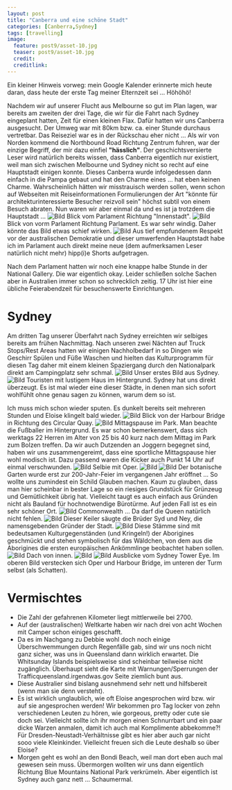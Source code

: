 ```yaml
---
layout: post
title: "Canberra und eine schöne Stadt"
categories: [Canberra,Sydney]
tags: [travelling]
image:
  feature: post9/asset-10.jpg
  teaser: post9/asset-10.jpg
  credit:
  creditlink:
---
```

Ein kleiner Hinweis vorweg: mein Google Kalender erinnerte mich heute daran, dass heute der erste Tag meiner Elternzeit sei ... Höhöhö!

Nachdem wir auf unserer Flucht aus Melbourne so gut im Plan lagen, war bereits am zweiten der drei Tage, die wir für die Fahrt nach Sydney eingeplant hatten, Zeit für einen kleinen Flax. Dafür hatten wir uns Canberra ausgesucht. Der Umweg war mit 80km bzw. ca. einer Stunde durchaus vertretbar. Das Reiseziel war es in der Rückschau eher nicht ... Als wir von Norden kommend die Northbound Road Richtung Zentrum fuhren, war der einzige Begriff, der mir dazu einfiel **"hässlich"**. Der geschichtsversierte Leser wird natürlich bereits wissen, dass Canberra eigentlich nur existiert, weil man sich zwischen Melbourne und Sydney nicht so recht auf eine Hauptstadt einigen konnte. Dieses Canberra wurde infolgedessen dann einfach in die Pampa gebaut und hat den Charme eines ... hat eben keinen Charme. Wahrscheinlich hätten wir misstrauisch werden sollen, wenn schon auf Webseiten mit Reiseinformationen Formulierungen der Art "könnte für architekturinteressierte Besucher reizvoll sein" höchst subtil von einem Besuch abraten. Nun waren wir aber einmal da und es ist ja trotzdem die Hauptstadt ...
![Bild](https://phgo.github.io/blog/images/post9/asset.jpg)
Blick vom Parlament Richtung "Innenstadt".
![Bild](https://phgo.github.io/blog/images/post9/asset-2.jpg)
Blick von vorm Parlament Richtung Parlament. Es war sehr windig. Daher könnte das Bild etwas schief wirken.
![Bild](https://phgo.github.io/blog/images/post9/asset-3.jpg)
Aus tief empfundenem Respekt vor der australischen Demokratie und dieser umwerfenden Hauptstadt habe ich im Parlament auch direkt meine neue (dem aufmerksamen Leser natürlich nicht mehr) hipp(i)e Shorts aufgetragen.

Nach dem Parlament hatten wir noch eine knappe halbe Stunde in der National Gallery. Die war eigentlich okay. Leider schließen solche Sachen aber in Australien immer schon so schrecklich zeitig. 17 Uhr ist hier eine übliche Feierabendzeit für besuchenswerte Einrichtungen.

# Sydney 
Am dritten Tag unserer Überfahrt nach Sydney erreichten wir selbiges bereits am frühen Nachmittag. Nach unseren zwei Nächten auf Truck Stops/Rest Areas hatten wir einigen Nachholbedarf in so Dingen wie Geschirr Spülen und Füße Waschen und hielten das Kulturprogramm für diesen Tag daher mit einem kleinen Spaziergang durch den Nationalpark direkt am Campingplatz sehr schmal.
![Bild](https://phgo.github.io/blog/images/post9/asset-4.jpg)
Unser erstes Bild aus Sydney.
![Bild](https://phgo.github.io/blog/images/post9/asset-5.jpg)
Touristen mit lustigem Haus im Hintergrund. Sydney hat uns direkt überzeugt. Es ist mal wieder eine dieser Städte, in denen man sich sofort wohlfühlt ohne genau sagen zu können, warum dem so ist.

Ich muss mich schon wieder sputen. Es dunkelt bereits seit mehreren Stunden und Eloise klingelt bald wieder.
![Bild](https://phgo.github.io/blog/images/post9/asset-7.jpg)
Blick von der Harbour Bridge in Richtung des Circular Quay.
![Bild](https://phgo.github.io/blog/images/post9/asset-8.jpg)
Mittagspause im Park. Man beachte die Fußballer im Hintergrund. Es war schon bemerkenswert, dass sich werktags 22 Herren im Alter von 25 bis 40 kurz nach dem Mittag im Park zum Bolzen treffen. Da wir auch Dutzenden an Joggern begegnet sind, haben wir uns zusammengereimt, dass eine sportliche Mittagspause hier wohl modisch ist. Dazu passend waren die Kicker auch Punkt 14 Uhr auf einmal verschwunden.
![Bild](https://phgo.github.io/blog/images/post9/asset-9.jpg)
Selbie mit Oper.
![Bild](https://phgo.github.io/blog/images/post9/asset-6.jpg)
![Bild](https://phgo.github.io/blog/images/post9/asset-11.jpg)
Der botanische Garten wurde erst zur 200-Jahr-Feier im vergangenen Jahr eröffnet ... So wollte uns zumindest ein Schild Glauben machen. Kaum zu glauben, dass man hier scheinbar in bester Lage so ein riesiges Grundstück für Grünzeug und Gemütlichkeit übrig hat. Vielleicht taugt es auch einfach aus Gründen nicht als Bauland für hochnotwendige Bürotürme. Auf jeden Fall ist es ein sehr schöner Ort.
![Bild](https://phgo.github.io/blog/images/post9/asset-12.jpg)
Commonwealth ... Da darf die Queen natürlich nicht fehlen. 
![Bild](https://phgo.github.io/blog/images/post9/asset-13.jpg)
Dieser Keiler säugte die Brüder Syd und Ney, die namensgebenden Gründer der Stadt.
![Bild](https://phgo.github.io/blog/images/post9/asset-14.jpg)
Diese Stämme sind mit bedeutsamen Kulturgegenständen (und Kringeln!) der Aborigines geschmückt und stehen symbolisch für das Wäldchen, von dem aus die Aborigines die ersten europäischen Ankömmlinge beobachtet haben sollen.
![Bild](https://phgo.github.io/blog/images/post9/asset-15.jpg)
Dach von innen.
![Bild](https://phgo.github.io/blog/images/post9/asset-16.jpg)
![Bild](https://phgo.github.io/blog/images/post9/asset-17.jpg)
Ausblicke vom Sydney Tower Eye. Im oberen Bild verstecken sich Oper und Harbour Bridge, im unteren der Turm selbst (als Schatten).

# Vermischtes

* Die Zahl der gefahrenen Kilometer liegt mittlerweile bei 2700.
* Auf der (australischen) Weltkarte haben wir nach drei von acht Wochen mit Camper schon einiges geschafft.
* Da es im Nachgang zu Debbie wohl doch noch einige Überschwemmungen durch Regenfälle gab, sind wir uns noch nicht ganz sicher, was uns in Queensland dann wirklich erwartet. Die Whitsunday Islands beispielsweise sind scheinbar teilweise nicht zugänglich. Überhaupt sieht die Karte mit Warnungen/Sperrungen der Trafficqueensland.irgendwas.gov Seite ziemlich bunt aus.
* Diese Australier sind bislang ausnehmend sehr nett und hilfsbereit (wenn man sie denn versteht).
* Es ist wirklich unglaublich, wie oft Eloise angesprochen wird bzw. wir auf sie angesprochen werden! Wir bekommen pro Tag locker von zehn verschiedenen Leuten zu hören, wie gorgeous, pretty oder cute sie doch sei. Vielleicht sollte ich ihr morgen einen Schnurrbart und ein paar dicke Warzen anmalen, damit ich auch mal Komplimente abbekomme?! Für Dresden-Neustadt-Verhältnisse gibt es hier aber auch gar nicht sooo viele Kleinkinder. Vielleicht freuen sich die Leute deshalb so über Eloise?
* Morgen geht es wohl an den Bondi Beach, weil man dort eben auch mal gewesen sein muss. Übermorgen wollten wir uns dann eigentlich Richtung Blue Mountains National Park verkrümeln. Aber eigentlich ist Sydney auch ganz nett ... Schaumermal.
